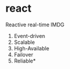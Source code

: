 react
=====

Reactive real-time IMDG

1. Event-driven
2. Scalable
3. High-Available
4. Failover
5. Reliable*

 
